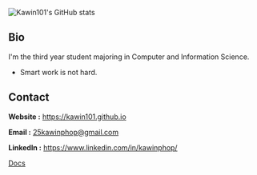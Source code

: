 ![Kawin101's GitHub stats](https://github-readme-stats.vercel.app/api?username=kawin101&show_icons=true&bg_color=00000000)

## Bio
I'm the third year student majoring in Computer and Information Science. 
- Smart work is not hard.

## Contact

**Website :** https://kawin101.github.io

**Email :** 25kawinphop@gmail.com

**LinkedIn :** https://www.linkedin.com/in/kawinphop/

[Docs](https://docs.github.com/en/get-started/writing-on-github/getting-started-with-writing-and-formatting-on-github/basic-writing-and-formatting-syntax)
